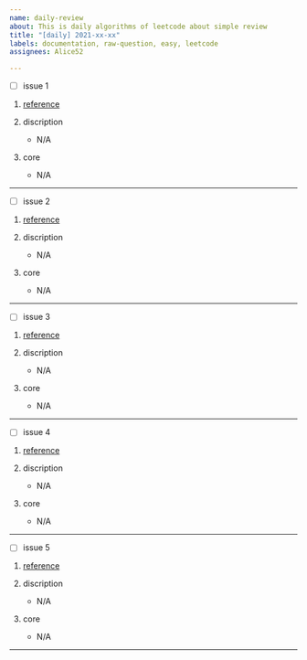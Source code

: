 ```yaml
---
name: daily-review
about: This is daily algorithms of leetcode about simple review
title: "[daily] 2021-xx-xx"
labels: documentation, raw-question, easy, leetcode
assignees: Alice52

---
```


- [ ] issue 1

1. [reference](x)
2. discription

   - N/A

3. core
   - N/A

---

- [ ] issue 2

1. [reference](x)
2. discription

   - N/A

3. core

   - N/A

---

- [ ] issue 3

1. [reference]()
2. discription
   - N/A
3. core

   - N/A

---

- [ ] issue 4

1. [reference]()
2. discription
   - N/A
3. core

   - N/A

---

- [ ] issue 5

1. [reference]()
2. discription
   - N/A
3. core

   - N/A

---

